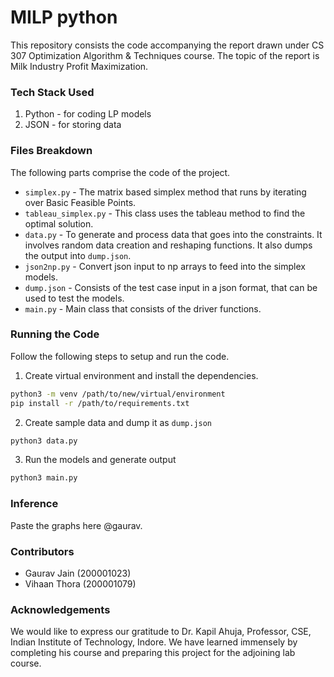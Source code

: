 # MILP python
This repository consists the code accompanying the report drawn under CS 307 Optimization Algorithm & Techniques course. The topic of the report is Milk Industry Profit Maximization. 

### Tech Stack Used
1. Python - for coding LP models
2. JSON - for storing data

### Files Breakdown
The following parts comprise the code of the project.
- `simplex.py` - The matrix based simplex method that runs by iterating over Basic Feasible Points.
- `tableau_simplex.py` - This class uses the tableau method to find the optimal solution.
- `data.py` - To generate and process data that goes into the constraints. It involves random data creation and reshaping functions. It also dumps the output into `dump.json`.
- `json2np.py` - Convert json input to np arrays to feed into the simplex models.
- `dump.json` - Consists of the test case input in a json format, that can be used to test the models.
- `main.py` - Main class that consists of the driver functions.

### Running the Code
Follow the following steps to setup and run the code.
1. Create virtual environment and install the dependencies.
```sh
python3 -m venv /path/to/new/virtual/environment
pip install -r /path/to/requirements.txt
```
2. Create sample data and dump it as `dump.json`
```bash
python3 data.py
```
3. Run the models and generate output
```bash
python3 main.py
```

### Inference
Paste the graphs here @gaurav.

### Contributors
- Gaurav Jain (200001023)
- Vihaan Thora (200001079)

### Acknowledgements
We would like to express our gratitude to Dr. Kapil Ahuja, Professor, CSE, Indian Institute of Technology, Indore. We have learned immensely by completing his course and preparing this project for the adjoining lab course. 